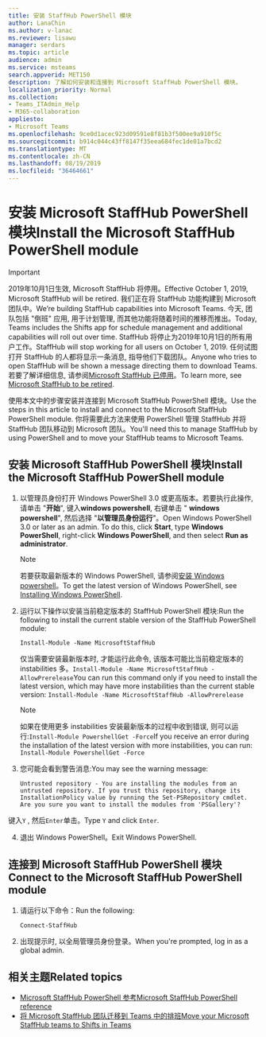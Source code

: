 ```yaml
---
title: 安装 StaffHub PowerShell 模块
author: LanaChin
ms.author: v-lanac
ms.reviewer: lisawu
manager: serdars
ms.topic: article
audience: admin
ms.service: msteams
search.appverid: MET150
description: 了解如何安装和连接到 Microsoft StaffHub PowerShell 模块。
localization_priority: Normal
ms.collection:
- Teams_ITAdmin_Help
- M365-collaboration
appliesto:
- Microsoft Teams
ms.openlocfilehash: 9ce0d1acec923d09591e8f81b3f500ee9a910f5c
ms.sourcegitcommit: b914c044c43ff8147f35eea684fec1de01a7bcd2
ms.translationtype: MT
ms.contentlocale: zh-CN
ms.lasthandoff: 08/19/2019
ms.locfileid: "36464661"
---
```

# <a name="install-the-microsoft-staffhub-powershell-module"></a><span data-ttu-id="1569c-103">安装 Microsoft StaffHub PowerShell 模块</span><span class="sxs-lookup"><span data-stu-id="1569c-103">Install the Microsoft StaffHub PowerShell module</span></span>

> [!IMPORTANT]
> <span data-ttu-id="1569c-104">2019年10月1日生效, Microsoft StaffHub 将停用。</span><span class="sxs-lookup"><span data-stu-id="1569c-104">Effective October 1, 2019, Microsoft StaffHub will be retired.</span></span> <span data-ttu-id="1569c-105">我们正在将 StaffHub 功能构建到 Microsoft 团队中。</span><span class="sxs-lookup"><span data-stu-id="1569c-105">We’re building StaffHub capabilities into Microsoft Teams.</span></span> <span data-ttu-id="1569c-106">今天, 团队包括 "倒班" 应用, 用于计划管理, 而其他功能将随着时间的推移而推出。</span><span class="sxs-lookup"><span data-stu-id="1569c-106">Today, Teams includes the Shifts app for schedule management and additional capabilities will roll out over time.</span></span> <span data-ttu-id="1569c-107">StaffHub 将停止为2019年10月1日的所有用户工作。</span><span class="sxs-lookup"><span data-stu-id="1569c-107">StaffHub will stop working for all users on October 1, 2019.</span></span> <span data-ttu-id="1569c-108">任何试图打开 StaffHub 的人都将显示一条消息, 指导他们下载团队。</span><span class="sxs-lookup"><span data-stu-id="1569c-108">Anyone who tries to open StaffHub will be shown a message directing them to download Teams.</span></span> <span data-ttu-id="1569c-109">若要了解详细信息, 请参阅[Microsoft StaffHub 已停用](microsoft-staffhub-to-be-retired.md)。</span><span class="sxs-lookup"><span data-stu-id="1569c-109">To learn more, see [Microsoft StaffHub to be retired](microsoft-staffhub-to-be-retired.md).</span></span>  

<span data-ttu-id="1569c-110">使用本文中的步骤安装并连接到 Microsoft StaffHub PowerShell 模块。</span><span class="sxs-lookup"><span data-stu-id="1569c-110">Use the steps in this article to install and connect to the Microsoft StaffHub PowerShell module.</span></span> <span data-ttu-id="1569c-111">你将需要此方法来使用 PowerShell 管理 StaffHub 并将 StaffHub 团队移动到 Microsoft 团队。</span><span class="sxs-lookup"><span data-stu-id="1569c-111">You'll need this to manage StaffHub by using PowerShell and to move your StaffHub teams to Microsoft Teams.</span></span>

## <a name="install-the-microsoft-staffhub-powershell-module"></a><span data-ttu-id="1569c-112">安装 Microsoft StaffHub PowerShell 模块</span><span class="sxs-lookup"><span data-stu-id="1569c-112">Install the Microsoft StaffHub PowerShell module</span></span>

1. <span data-ttu-id="1569c-113">以管理员身份打开 Windows PowerShell 3.0 或更高版本。若要执行此操作, 请单击 "**开始**", 键入**windows powershell**, 右键单击 " **windows powershell**", 然后选择 "**以管理员身份运行**"。</span><span class="sxs-lookup"><span data-stu-id="1569c-113">Open Windows PowerShell 3.0 or later as an admin. To do this, click **Start**, type **Windows PowerShell**, right-click **Windows PowerShell**, and then select **Run as administrator**.</span></span>
    > [!NOTE]
    > <span data-ttu-id="1569c-114">若要获取最新版本的 Windows PowerShell, 请参阅[安装 Windows powershell](https://docs.microsoft.com/powershell/scripting/install/installing-windows-powershell)。</span><span class="sxs-lookup"><span data-stu-id="1569c-114">To get the latest version of Windows PowerShell, see [Installing Windows PowerShell](https://docs.microsoft.com/powershell/scripting/install/installing-windows-powershell).</span></span> 
2. <span data-ttu-id="1569c-115">运行以下操作以安装当前稳定版本的 StaffHub PowerShell 模块:</span><span class="sxs-lookup"><span data-stu-id="1569c-115">Run the following to install the current stable version of the StaffHub PowerShell module:</span></span>

    ```
    Install-Module -Name MicrosoftStaffHub
    ```
    
    <span data-ttu-id="1569c-116">仅当需要安装最新版本时, 才能运行此命令, 该版本可能比当前稳定版本的 instabilities 多。`Install-Module -Name MicrosoftStaffHub -AllowPrerelease`</span><span class="sxs-lookup"><span data-stu-id="1569c-116">You can run this command only if you need to install the latest version, which may have more instabilities than the current stable version: `Install-Module -Name MicrosoftStaffHub -AllowPrerelease`</span></span>

     > [!NOTE]
     > <span data-ttu-id="1569c-117">如果在使用更多 instabilities 安装最新版本的过程中收到错误, 则可以运行:`Install-Module PowershellGet -Force`</span><span class="sxs-lookup"><span data-stu-id="1569c-117">If you receive an error during the installation of the latest version with more instabilities, you can run: `Install-Module PowershellGet -Force`</span></span>

3. <span data-ttu-id="1569c-118">您可能会看到警告消息:</span><span class="sxs-lookup"><span data-stu-id="1569c-118">You may see the warning message:</span></span>

    ```
    Untrusted repository - You are installing the modules from an untrusted repository. If you trust this repository, change its InstallationPolicy value by running the Set-PSRepository cmdlet. Are you sure you want to install the modules from 'PSGallery'?
    ```

<span data-ttu-id="1569c-119">键入`Y` , 然后`Enter`单击。</span><span class="sxs-lookup"><span data-stu-id="1569c-119">Type `Y` and click `Enter`.</span></span>
 
4. <span data-ttu-id="1569c-120">退出 Windows PowerShell。</span><span class="sxs-lookup"><span data-stu-id="1569c-120">Exit Windows PowerShell.</span></span>

## <a name="connect-to-the-microsoft-staffhub-powershell-module"></a><span data-ttu-id="1569c-121">连接到 Microsoft StaffHub PowerShell 模块</span><span class="sxs-lookup"><span data-stu-id="1569c-121">Connect to the Microsoft StaffHub PowerShell module</span></span>

1. <span data-ttu-id="1569c-122">请运行以下命令：</span><span class="sxs-lookup"><span data-stu-id="1569c-122">Run the following:</span></span>

    ```
    Connect-StaffHub
    ```

2. <span data-ttu-id="1569c-123">出现提示时, 以全局管理员身份登录。</span><span class="sxs-lookup"><span data-stu-id="1569c-123">When you're prompted, log in as a global admin.</span></span>

## <a name="related-topics"></a><span data-ttu-id="1569c-124">相关主题</span><span class="sxs-lookup"><span data-stu-id="1569c-124">Related topics</span></span>

- [<span data-ttu-id="1569c-125">Microsoft StaffHub PowerShell 参考</span><span class="sxs-lookup"><span data-stu-id="1569c-125">Microsoft StaffHub PowerShell reference</span></span>](https://docs.microsoft.com/en-us/powershell/module/staffhub/?view=staffhub-ps)
- [<span data-ttu-id="1569c-126">将 Microsoft StaffHub 团队迁移到 Teams 中的排班</span><span class="sxs-lookup"><span data-stu-id="1569c-126">Move your Microsoft StaffHub teams to Shifts in Teams</span></span>](move-staffhub-teams-to-shifts-in-teams.md)
